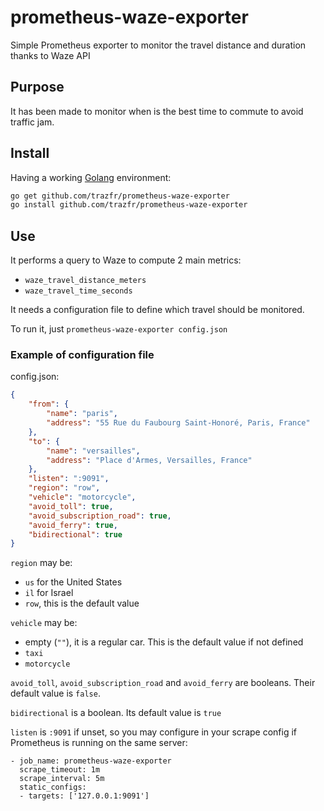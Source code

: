 # prometheus-waze-exporter
Simple Prometheus exporter to monitor the travel distance and duration thanks to Waze API

## Purpose

It has been made to monitor when is the best time to commute to avoid traffic jam.

## Install

Having a working [Golang](https://golang.org/) environment:

```bash
go get github.com/trazfr/prometheus-waze-exporter
go install github.com/trazfr/prometheus-waze-exporter
```

## Use

It performs a query to Waze to compute 2 main metrics:

 - `waze_travel_distance_meters`
 - `waze_travel_time_seconds`

It needs a configuration file to define which travel should be monitored.

To run it, just `prometheus-waze-exporter config.json`

### Example of configuration file

config.json:
```json
{
    "from": {
        "name": "paris",
        "address": "55 Rue du Faubourg Saint-Honoré, Paris, France"
    },
    "to": {
        "name": "versailles",
        "address": "Place d'Armes, Versailles, France"
    },
    "listen": ":9091",
    "region": "row",
    "vehicle": "motorcycle",
    "avoid_toll": true,
    "avoid_subscription_road": true,
    "avoid_ferry": true,
    "bidirectional": true
}
```

`region` may be:
 - `us` for the United States
 - `il` for Israel
 - `row`, this is the default value

`vehicle` may be:
 - empty (`""`), it is a regular car. This is the default value if not defined
 - `taxi`
 - `motorcycle`

`avoid_toll`, `avoid_subscription_road` and `avoid_ferry` are booleans. Their default value is `false`.

`bidirectional` is a boolean. Its default value is `true`

`listen` is `:9091` if unset, so you may configure in your scrape config if Prometheus is running on the same server:
```
- job_name: prometheus-waze-exporter
  scrape_timeout: 1m
  scrape_interval: 5m
  static_configs:
  - targets: ['127.0.0.1:9091']
```
